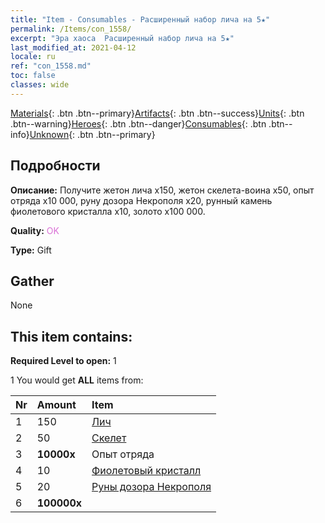 ```yaml
---
title: "Item - Consumables - Расширенный набор лича на 5★"
permalink: /Items/con_1558/
excerpt: "Эра хаоса  Расширенный набор лича на 5★"
last_modified_at: 2021-04-12
locale: ru
ref: "con_1558.md"
toc: false
classes: wide
---
```

 [Materials](/ru/Items/){: .btn .btn--primary}[Artifacts](/ru/Items/Artifacts/){: .btn .btn--success}[Units](/ru/Items/Units/){: .btn .btn--warning}[Heroes](/ru/Items/Heroes/){: .btn .btn--danger}[Consumables](/ru/Items/Consumables/){: .btn .btn--info}[Unknown](/ru/Items/Unknown/){: .btn .btn--primary}

## Подробности
 **Описание:** Получите жетон лича x150, жетон скелета-воина x50, опыт отряда x10 000, руну дозора Некрополя x20, рунный камень фиолетового кристалла x10, золото x100 000.

 **Quality:** <span style="color: #DA70D6">OK</span>

 **Type:** Gift

## Gather

  None

## This item contains:

 **Required Level to open:** 1

 1 You would get **ALL** items  from:

  | Nr | Amount |     Item    |
  |:---|:-------|:------------|
  | 1 | 150 | [Лич](/ru/Items/unt_212/) | 
  | 2 | 50 | [Скелет](/ru/Items/unt_208/) | 
  | 3 |  **10000x** | Опыт отряда |  | 
  | 4 | 10 | [Фиолетовый кристалл](/ru/Items/con_720/) | 
  | 5 | 20 | [Руны дозора Некрополя](/ru/Items/con_755/) | 
  | 6 |  **100000x** | <i class="fas fa-coins"/> |  | 
